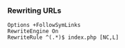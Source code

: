 ### Rewriting URLs

```apacheconf
Options +FollowSymLinks
RewriteEngine On
RewriteRule ^(.*)$ index.php [NC,L]
```